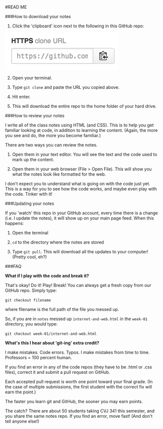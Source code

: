#READ ME

###How to download your notes

1. Click the 'clipboard' icon next to the following in this GitHub repo:

<img src="img/git-clone.png" width="374" height="122"/>

2. Open your terminal.

3. Type `git clone` and paste the URL you copied above.

4. Hit enter.

5. This will download the entire repo to the home folder of your hard drive.


###How to review your notes

I write all of the class notes using HTML (and CSS). This is to help you get familiar looking at code, in addition to learning the content. (Again, the more you see and do, the more you become familiar.)

There are two ways you can review the notes.

1. Open them in your text editor. You will see the text and the code used to mark up the content.

2. Open them in your web browser (File > Open File). This will show you what the notes look like formatted for the web.

I don't expect you to understand what is going on with the code just yet. This is a way for you to see how the code works, and maybe even play with the code. Tinker with it!

###Updating your notes

If you 'watch' this repo in your GitHub account, every time there is a change (i.e. I update the notes), it will show up on your main page feed. When this happens:

1. Open the terminal

2. `cd` to the directory where the notes are stored

3. Type `git pull`. This will download all the updates to your computer! (Pretty cool, eh?)


###FAQ

**What if I play with the code and break it?**

That's okay! Do it! Play! Break! You can always get a fresh copy from our GitHub repo. Simply type:

`git checkout filename`

where filename is the full path of the file you messed up.

So, if you are in `notes` messed up `internet-and-web.html` in the `week-01` directory, you would type:

`git checkout week-01/internet-and-web.html`

**What's this I hear about 'git-ing' extra credit?**

I make mistakes. Code errors. Typos. I make mistakes from time to time. Professors = 100 percent human.

If you find an error in any of the code repos (they have to be .html or .css files), correct it and submit a pull request on GitHub.

Each accepted pull request is worth one point toward your final grade. (In the case of multiple submissions, the first student with the correct fix will earn the point.)

The faster you learn git and GitHub, the sooner you may earn points.

The catch? There are about 50 students taking CVJ 341 this semester, and you share the same notes repo. If you find an error, move fast! (And don't tell anyone else!)
